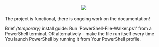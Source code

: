 <h1 align="center">
    <img src="\README-Assets\Banner">
</h1>

The project is functional, there is ongoing work on the documentation!

Brief *(temporary)* install guide:
Run 'PowerShell-File-Walker.ps1' from a PowerShell terminal.
OR alternatively - make the file run itself every time You launch PowerShell by running it from Your PowerShell profile.
